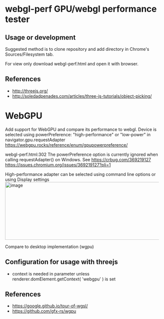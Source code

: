 # webgl-perf GPU/webgl performance tester

## Usage or development

Suggested method is to clone repository and add directory in Chrome's Sources/Filesystem tab.

For view only download webgl-perf.html and open it with browser.

## References
- http://threejs.org/
- http://soledadpenades.com/articles/three-js-tutorials/object-picking/


# WebGPU
Add support for WebGPU and compare its performance to webgl.
Device is selected using  powerPreference: "high-performance" or "low-power" in navigator.gpu.requestAdapter https://webgpu.rocks/reference/enum/gpupowerpreference/

webgl-perf.html:302  The powerPreference option is currently ignored when calling requestAdapter() on Windows. See https://crbug.com/369219127
https://issues.chromium.org/issues/369219127?pli=1 

High-performance adapter can be selected using command line options or using Display settings
<img width="875" height="189" alt="image" src="https://github.com/user-attachments/assets/7572e037-79f6-4fde-8ece-c48a3fc86384" />


Compare to desktop implementation (wgpu)

## Configuration for usage with threejs
 - context is needed in parameter unless renderer.domElement.getContext( 'webgpu' ) is set

## References
- https://google.github.io/tour-of-wgsl/
- https://github.com/gfx-rs/wgpu


